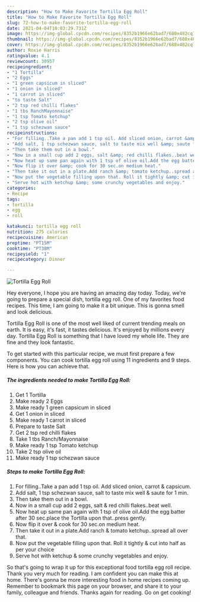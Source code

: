 ```yaml
---
description: "How to Make Favorite Tortilla Egg Roll"
title: "How to Make Favorite Tortilla Egg Roll"
slug: 72-how-to-make-favorite-tortilla-egg-roll
date: 2021-04-04T10:03:29.731Z
image: https://img-global.cpcdn.com/recipes/8352b1966e62bad7/680x482cq70/tortilla-egg-roll-recipe-main-photo.jpg
thumbnail: https://img-global.cpcdn.com/recipes/8352b1966e62bad7/680x482cq70/tortilla-egg-roll-recipe-main-photo.jpg
cover: https://img-global.cpcdn.com/recipes/8352b1966e62bad7/680x482cq70/tortilla-egg-roll-recipe-main-photo.jpg
author: Roxie Harris
ratingvalue: 4.1
reviewcount: 30957
recipeingredient:
- "1 Tortilla"
- "2 Eggs"
- "1 green capsicum in sliced"
- "1 onion in sliced"
- "1 carrot in sliced"
- "to taste Salt"
- "2 tsp red chilli flakes"
- "1 tbs RanchMayonnaise"
- "1 tsp Tomato ketchup"
- "2 tsp olive oil"
- "1 tsp schezwan sauce"
recipeinstructions:
- "For filling..Take a pan add 1 tsp oil. Add sliced onion, carrot &amp; capsicum."
- "Add salt, 1 tsp schezwan sauce, salt to taste mix well &amp; saute for 1 min."
- "Then take them out in a bowl."
- "Now in a small cup add 2 eggs, salt &amp; red chilli flakes..beat well."
- "Now heat up same pan again with 1 tsp of olive oil.Add the egg batter after 30 sec.place the Tortilla upon that..press gently."
- "Now flip it over &amp; cook for 30 sec.on medium heat."
- "Then take it out in a plate.Add ranch &amp; tomato ketchup..spread all over that."
- "Now put the vegetable filling upon that. Roll it tightly &amp; cut into half as per your choice"
- "Serve hot with ketchup &amp; some crunchy vegetables and enjoy."
categories:
- Recipe
tags:
- tortilla
- egg
- roll

katakunci: tortilla egg roll 
nutrition: 275 calories
recipecuisine: American
preptime: "PT15M"
cooktime: "PT38M"
recipeyield: "1"
recipecategory: Dinner

---
```



![Tortilla Egg Roll](https://img-global.cpcdn.com/recipes/8352b1966e62bad7/680x482cq70/tortilla-egg-roll-recipe-main-photo.jpg)

Hey everyone, I hope you are having an amazing day today. Today, we're going to prepare a special dish, tortilla egg roll. One of my favorites food recipes. This time, I am going to make it a bit unique. This is gonna smell and look delicious.



Tortilla Egg Roll is one of the most well liked of current trending meals on earth. It is easy, it's fast, it tastes delicious. It's enjoyed by millions every day. Tortilla Egg Roll is something that I have loved my whole life. They are fine and they look fantastic.


To get started with this particular recipe, we must first prepare a few components. You can cook tortilla egg roll using 11 ingredients and 9 steps. Here is how you can achieve that.

<!--inarticleads1-->

##### The ingredients needed to make Tortilla Egg Roll:

1. Get 1 Tortilla
1. Make ready 2 Eggs
1. Make ready 1 green capsicum in sliced
1. Get 1 onion in sliced
1. Make ready 1 carrot in sliced
1. Prepare to taste Salt
1. Get 2 tsp red chilli flakes
1. Take 1 tbs Ranch/Mayonnaise
1. Make ready 1 tsp Tomato ketchup
1. Take 2 tsp olive oil
1. Make ready 1 tsp schezwan sauce




<!--inarticleads2-->

##### Steps to make Tortilla Egg Roll:

1. For filling..Take a pan add 1 tsp oil. Add sliced onion, carrot &amp; capsicum.
1. Add salt, 1 tsp schezwan sauce, salt to taste mix well &amp; saute for 1 min.
1. Then take them out in a bowl.
1. Now in a small cup add 2 eggs, salt &amp; red chilli flakes..beat well.
1. Now heat up same pan again with 1 tsp of olive oil.Add the egg batter after 30 sec.place the Tortilla upon that..press gently.
1. Now flip it over &amp; cook for 30 sec.on medium heat.
1. Then take it out in a plate.Add ranch &amp; tomato ketchup..spread all over that.
1. Now put the vegetable filling upon that. Roll it tightly &amp; cut into half as per your choice
1. Serve hot with ketchup &amp; some crunchy vegetables and enjoy.




So that's going to wrap it up for this exceptional food tortilla egg roll recipe. Thank you very much for reading. I am confident you can make this at home. There's gonna be more interesting food in home recipes coming up. Remember to bookmark this page on your browser, and share it to your family, colleague and friends. Thanks again for reading. Go on get cooking!
